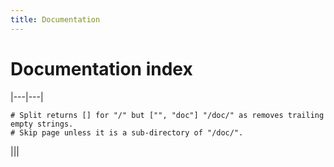 ```yaml
---
title: Documentation
---
```


# Documentation index

|---|---|


    
    
    # Split returns [] for "/" but ["", "doc"] "/doc/" as removes trailing empty strings.
    # Skip page unless it is a sub-directory of "/doc/".
    
    
        
    
|[]()||

